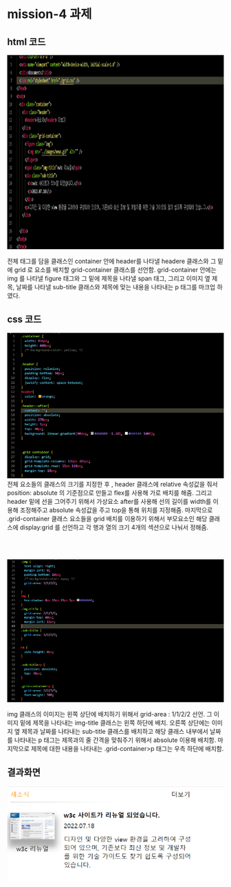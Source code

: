 # mission-4 과제

## html 코드

<img src="../images/mission04-html.png" height="450">

전체 태그를 담을 클래스인 container 안에 header를 나타낼 headere 클래스와 그 밑에 grid 로 요소를 배치할 grid-container 클래스를 선언함. grid-container 안에는 img 를 나타낼 figure 태그와 그 밑에 제목을 나타낼 span 태그, 그리고 이미지 옆 제목, 날짜를 나타낼 sub-title 클래스와 제목에 맞는 내용을 나타내는 p 태그를 마크업 하였다.

## css 코드

<img src="../images/mission04-css-1.png">
 전체 요소들의 클래스의 크기를 지정한 후 , header 클래스에 relative 속성값을 줘서 position: absolute 의 기준점으로 만들고 flex를 사용해 가로 배치를 해줌. 그리고 header 밑에 선을 그어주기 위해서 가상요소 after를 사용해 선의 길이를 width를 이용해 조정해주고 absolute 속성값을 주고 top을 통해 위치를 지정해줌. 
마지막으로 .grid-container 클래스 요소들을 grid 배치를 이용하기 위해서 부모요소인 해당 클래스에 display:grid 를 선언하고 각 행과 열의 크기 4개의 섹션으로 나눠서 정해줌.

<br> <br> <br>
<img src="../images/mission04-css-2.png">

img 클래스의 이미지는 왼쪽 상단에 배치하기 위해서 grid-area : 1/1/2/2 선언.
그 이미지 밑에 제목을 나타내는 img-title 클래스는 왼쪽 하단에 배치.
오른쪽 상단에는 이미지 옆 제목과 날짜를 나타내는 sub-title 클래스를 배치하고 해당 클래스 내부에서 날짜를 나타내는 p 태그는 제목과의 줄 간격을 맞춰주기 위해서 absolute 이용해 배치함. 마지막으로 제목에 대한 내용을 나타내는 .grid-container>p 태그는 우측 하단에 배치함.

## 결과화면

<img src="../images/mission04결과.png">